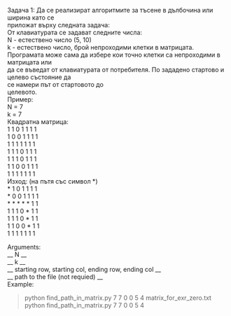 Задача 1: Да се реализират алгоритмите за тъсене в дълбочина или ширина като се  
приложат върху следната задача:  
От клавиатурата се задават следните числа:  
N - естествено число (5, 10)  
k - естествено число, брой непроходими клетки в матрицата.  
Програмата може сама да избере кои точно клетки са непроходими в матрицата или  
да се въведат от клавиатурата от потребителя. По зададено стартово и целево състояние да  
се намери път от стартовото до  
целевото.  
Пример:  
N = 7  
k = 7  
Квадратна матрица:  
1 1 0 1 1 1 1  
1 0 0 1 1 1 1  
1 1 1 1 1 1 1  
1 1 1 0 1 1 1  
1 1 1 0 1 1 1  
1 1 0 0 1 1 1  
1 1 1 1 1 1 1  
Изход: (на пътя със символ *)  
\* 1 0 1 1 1 1  
\* 0 0 1 1 1 1  
\* \* \* \* \* 1 1  
1 1 1 0 * 1 1  
1 1 1 0 * 1 1  
1 1 0 0 * 1 1  
1 1 1 1 1 1 1  

Arguments:  
__ N __    
__ k __  
__ starting row, starting col, ending row, ending col __  
__ path to the file (not requied) __  
Example:  
> python find_path_in_matrix.py 7 7 0 0 5 4 matrix_for_exr_zero.txt  
> python find_path_in_matrix.py 7 7 0 0 5 4   
